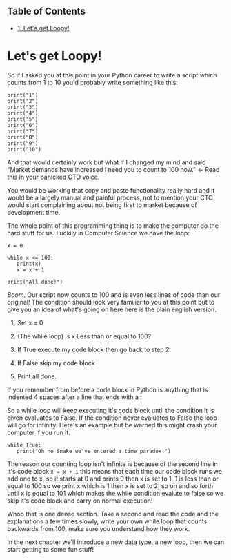 <div id="table-of-contents">
<h2>Table of Contents</h2>
<div id="text-table-of-contents">
<ul>
<li><a href="#lets-get-loopy">1. Let's get Loopy!</a></li>
</ul>
</div>
</div>

<a id="lets-get-loopy"></a>

# Let's get Loopy!

So if I asked you at this point in your Python career to write a script
which counts from 1 to 10 you'd probably write something like this:

	print("1")
	print("2")
	print("3")
	print("4")
	print("5")
	print("6")
	print("7")
	print("8")
	print("9")
	print("10")

And that would certainly work but what if I changed my mind and said
"Market demands have increased I need you to count to 100 now." <- Read
this in your panicked CTO voice.

You would be working that copy and paste functionality really hard and
it would be a largely manual and painful process, not to mention your
CTO would start complaining about not being first to market because of
development time.

The whole point of this programming thing is to make the computer do the
hard stuff for us. Luckily in Computer Science we have the loop:

	x = 0

	while x <= 100:
	   print(x)
	   x = x + 1

	print("All done!")

*Boom*. Our script now counts to 100 and is even less lines of code than
our original! The condition should look very familiar to you at this
point but to give you an idea of what's going on here here is the plain
english version.

1.  Set x = 0
2.  (The while loop) is x Less than or equal to 100?

3.  If True execute my code block then go back to step 2.
4.  If False skip my code block

5.  Print all done.

If you remember from before a code block in Python is anything that is
indented 4 spaces after a line that ends with a :

So a while loop will keep executing it's code block until the condition
it is given evaluates to False. If the condition never evaluates to
False the loop will go for infinity. Here's an example but be warned
this might crash your computer if you run it.

	while True:
	   print("Oh no Snake we've entered a time paradox!")

The reason our counting loop isn't infinite is because of the second
line in it's code block `x = x + 1` this means that each time our code
block runs we add one to x, so it starts at 0 and prints 0 then x is set
to 1, 1 is less than or equal to 100 so we print x which is 1 then x is
set to 2, so on and so forth until x is equal to 101 which makes the
while condition evalute to false so we skip it's code block and carry on
normal execution!

Whoo that is one dense section. Take a second and read the code and the
explanations a few times slowly, write your own while loop that counts
backwards from 100, make sure you understand how they work.

In the next chapter we'll introduce a new data type, a new loop, then we
can start getting to some fun stuff!
